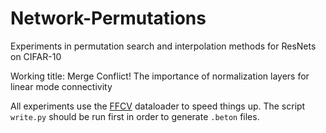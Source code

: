 # Network-Permutations

Experiments in permutation search and interpolation methods for ResNets on CIFAR-10

Working title: Merge Conflict! The importance of normalization layers for linear mode connectivity

All experiments use the [FFCV](https://github.com/libffcv/ffcv) dataloader to speed things up.
The script `write.py` should be run first in order to generate `.beton` files.
